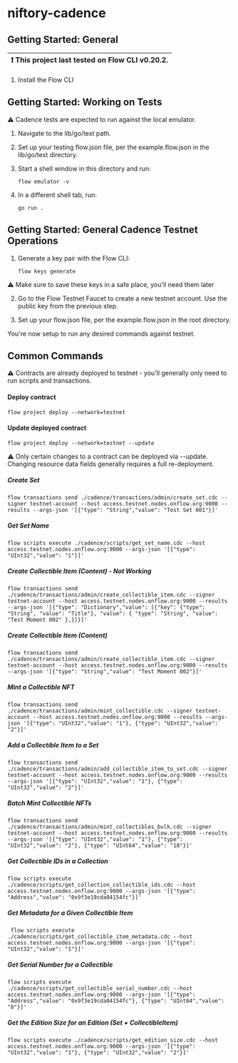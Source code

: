# niftory-cadence

## Getting Started: General
| :exclamation:  This project last tested on Flow CLI v0.20.2. |
|--------------------------------------------------------------|

1. Install the Flow CLI

## Getting Started: Working on Tests
⚠️ Cadence tests are expected to run against the local emulator.  

1. Navigate to the lib/go/test path.
2. Set up your testing flow.json file, per the example.flow.json in the lib/go/test directory.
3. Start a shell window in this directory and run:

    ```
    flow emulator -v
    ```

4. In a different shell tab, run:
    
    ```
    go run .
    ```

## Getting Started: General Cadence Testnet Operations

1. Generate a key pair with the Flow CLI:
    ```
    flow keys generate
    ```

⚠️ Make sure to save these keys in a safe place, you'll need them later

2. Go to the Flow Testnet Faucet to create a new testnet account. Use the public key from the previous step.

4. Set up your flow.json file, per the example.flow.json in the root directory.

You're now setup to run any desired commands against testnet.

## Common Commands
⚠️ Contracts are already deployed to testnet - you'll generally only need to run scripts and transactions.

#### Deploy contract 
    
    flow project deploy --network=testnet

#### Update deployed contract
    flow project deploy --network=testnet --update

⚠️ Only certain changes to a contract can be deployed via --update.  Changing resource data fields generally requires a full re-deployment.

##### Create Set
    flow transactions send ./cadence/transactions/admin/create_set.cdc --signer testnet-account --host access.testnet.nodes.onflow.org:9000 --results --args-json '[{"type": "String","value": "Test Set 001"}]'

##### Get Set Name
    flow scripts execute ./cadence/scripts/get_set_name.cdc --host access.testnet.nodes.onflow.org:9000 --args-json '[{"type": "UInt32","value": "1"}]'

##### Create Collectible Item (Content) - Not Working
    flow transactions send ./cadence/transactions/admin/create_collectible_item.cdc --signer testnet-account --host access.testnet.nodes.onflow.org:9000 --results --args-json '[{"type": "Dictionary","value": [{"key": {"type": "String", "value": "Title"}, "value": { "type": "String", "value": "Test Moment 002" },}]}]'

##### Create Collectible Item (Content)
    flow transactions send ./cadence/transactions/admin/create_collectible_item.cdc --signer testnet-account --host access.testnet.nodes.onflow.org:9000 --results --args-json '[{"type": "String","value": "Test Moment 002"}]'

##### Mint a Collectible NFT
    flow transactions send ./cadence/transactions/admin/mint_collectible.cdc --signer testnet-account --host access.testnet.nodes.onflow.org:9000 --results --args-json '[{"type": "UInt32","value": "1"}, {"type": "UInt32","value": "2"}]'

##### Add a Collectible Item to a Set
    flow transactions send ./cadence/transactions/admin/add_collectible_item_to_set.cdc --signer testnet-account --host access.testnet.nodes.onflow.org:9000 --results --args-json '[{"type": "UInt32","value": "1"}, {"type": "UInt32","value": "2"}]'

##### Batch Mint Collectible NFTs
    flow transactions send ./cadence/transactions/admin/mint_collectibles_bulk.cdc --signer testnet-account --host access.testnet.nodes.onflow.org:9000 --results --args-json '[{"type": "UInt32","value": "1"}, {"type": "UInt32","value": "2"}, {"type": "UInt64","value": "10"}]'

##### Get Collectible IDs in a Collection
    flow scripts execute ./cadence/scripts/get_collection_collectible_ids.cdc --host access.testnet.nodes.onflow.org:9000 --args-json '[{"type": "Address","value": "0x9f3e19cda04154fc"}]'

##### Get Metadata for a Given Collectible Item
     flow scripts execute ./cadence/scripts/get_collectible_item_metadata.cdc --host access.testnet.nodes.onflow.org:9000 --args-json '[{"type": "UInt32","value": "1"}]'

##### Get Serial Number for a Collectible
    flow scripts execute ./cadence/scripts/get_collectible_serial_number.cdc --host access.testnet.nodes.onflow.org:9000 --args-json '[{"type": "Address","value": "0x9f3e19cda04154fc"}, {"type": "UInt64","value": "8"}]'

##### Get the Edition Size for an Edition (Set + CollectibleItem)
    flow scripts execute ./cadence/scripts/get_edition_size.cdc --host access.testnet.nodes.onflow.org:9000 --args-json '[{"type": "UInt32","value": "1"}, {"type": "UInt32","value": "2"}]'
